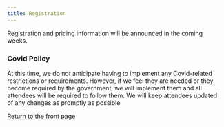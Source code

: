 ```yaml
---
title: Registration
---
```


Registration and pricing information will be announced in the coming weeks.

### Covid Policy

At this time, we do not anticipate having to implement any Covid-related restrictions or requirements.  However, if we feel they are needed or they become required by the government, we will implement them and all attendees will be required to follow them.  We will keep attendees updated of any changes as promptly as possible.

<div class="text-center">
  <a href="/" class="btn btn-primary">Return to the front page</a>
</div>
